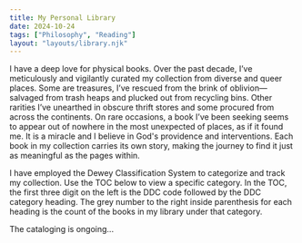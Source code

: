```yaml
---
title: My Personal Library
date: 2024-10-24
tags: ["Philosophy", "Reading"]
layout: "layouts/library.njk"
---
```

    
I have a deep love for physical books. Over the past decade, I’ve meticulously and vigilantly curated my collection from diverse and queer places. Some are treasures, I’ve rescued from the brink of oblivion—salvaged from trash heaps and plucked out from recycling bins. Other rarities I’ve unearthed in obscure thrift stores and some procured from across the continents. On rare occasions, a book I’ve been seeking seems to appear out of nowhere in the most unexpected of places, as if it found me. It is a miracle and I believe in God's providence and interventions. Each book in my collection carries its own story, making the journey to find it just as meaningful as the pages within.

I have employed the Dewey Classification System to categorize and track my collection. Use the TOC below to view a specific category. In the TOC, the first three digit on the left is the DDC code followed by the DDC category heading. The grey number to the right inside parenthesis for each heading is the count of the books in my library under that category.

The cataloging is ongoing...
